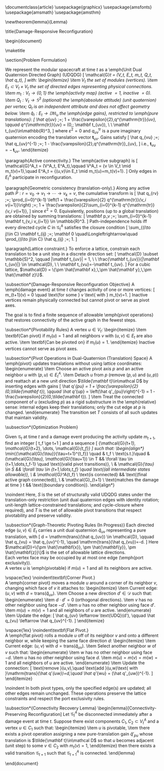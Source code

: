 \documentclass{article}
\usepackage{graphicx}
\usepackage{amsfonts}
\usepackage{amsmath}
\usepackage{amsthm}

\newtheorem{lemma}{Lemma}

\title{Damage-Responsive Reconfiguration}

\begin{document}

\maketitle

\section{Problem Formulation}

We represent the modular spacecraft at time $t$ as a
\emph{Unit Dual Quaternion Directed Graph} (UDQDG)
\[
\mathcal{G}_t = (V_t, E_t, m_t, Q_t, \hat q_t),
\]
with:
\begin{itemize}
    \item $V_t$ the set of modules (vertices).
    \item $E_t \subset V_t \times V_t$ the set of directed edges representing physical connections.
    \item $m_t: V_t \to \{0,1\}$ the \emph{activity map} (active $=1$, inactive $=0$).
    \item $Q_t: V_t \to \mathbb{S}^3$ (optional) the \emph{absolute attitude} (unit quaternion) per vertex; $Q_t$ is an independent attribute and does not affect geometry below.
    \item $\hat q_t : E_t \to \mathbb{DH}_u$ the \emph{edge gains}, restricted to
          \emph{pure translations}:
          \[
             \hat q_{uv} \;=\; 1 + \frac{\varepsilon}{2}\,q^{\mathrm{tr}}_{uv}, \qquad
             q^{\mathrm{tr}}_{uv} = (0,\; \mathbf t_{uv}), \ \ \mathbf t_{uv}\in\mathbb{R}^3,
          \]
          where $\varepsilon^2=0$ and $q^{\mathrm{tr}}_{uv}$ is a pure imaginary quaternion encoding the translation vector $\mathbf t_{uv}$. Gains satisfy
          \[
             \hat q_{vu} \;=\; \hat q_{uv}^{-1} \;=\; 1 - \frac{\varepsilon}{2}\,q^{\mathrm{tr}}_{uv},
          \]
          i.e., $\mathbf t_{vu} = -\,\mathbf t_{uv}$.
\end{itemize}

\paragraph{Active connectivity.}
The \emph{active subgraph} is
\[
\mathcal{G}^A_t = (V^A_t, E^A_t),\qquad
V^A_t = \{v \in V_t \mid m_t(v)=1\},\quad
E^A_t = \{(u,v)\in E_t \mid m_t(u)=m_t(v)=1\}.
\]
Only edges in $E^A_t$ participate in reconfiguration.

\paragraph{Geometric consistency (translation-only).}
Along any active path
$P : r=v_0 \to v_1 \to \cdots \to v_k=v$,
the cumulative transform is
\[
\hat q_{rv} \;=\; \prod_{i=0}^{k-1} \left(1 + \frac{\varepsilon}{2} q^{\mathrm{tr}}_{v_i v_{i+1}}\right)
\;=\; 1 + \frac{\varepsilon}{2}\sum_{i=0}^{k-1} q^{\mathrm{tr}}_{v_i v_{i+1}},
\]
since $\varepsilon^2=0$. Equivalently, positions (up to a global translation) are obtained by summing translations:
\[
\mathbf p_v \;=\; \sum_{i=0}^{k-1} \mathbf t_{v_i v_{i+1}} \in \mathbb{R}^3.
\]
Path-independence holds iff every directed cycle $C$ in $\mathcal{G}^A_t$ satisfies the closure condition
\[
\sum_{(i\to j)\in C} \mathbf t_{ij} \;=\; \mathbf 0
\quad\Longleftrightarrow\quad
\prod_{(i\to j)\in C} \hat q_{ij} \;=\; 1.
\]

\paragraph{Lattice constraint.}
To enforce a lattice, constrain each translation to be a unit step in a discrete direction set:
\[
\mathcal{D} \subset \mathbb{S}^2, \qquad
\|\mathbf t_{uv}\| = 1, \ \ \frac{\mathbf t_{uv}}{\|\mathbf t_{uv}\|} \in \mathcal{D}, \ \ \mathbf t_{vu}=-\mathbf t_{uv}.
\]
For a cubic lattice, $\mathcal{D} = \{\pm \hat{\mathbf x},\,\pm \hat{\mathbf y},\,\pm \hat{\mathbf z}\}$.

\subsection*{Damage-Responsive Reconfiguration Objective}
A \emph{damage event} at time $t$ changes activity of one or more vertices:
\[
m_{t+1}(v) = 0 \quad \text{for some } v \text{ with } m_t(v)=1.
\]
Inactive vertices remain physically connected but cannot pivot or serve as pivot axes.

The goal is to find a finite sequence of allowable \emph{pivot operations} that restores connectivity of the active graph in the fewest steps.

\subsection*{Pivotability Rules}
A vertex $u\in V_t$:
\begin{itemize}
    \item \textbf{Can pivot} if $m_t(u)=1$ and all neighbors $v$ with $(u,v)\in E_t$ are also active.
    \item \textbf{Can be pivoted on} if $m_t(u)=1$.
\end{itemize}
Inactive vertices cannot serve as pivot axes.

\subsection*{Pivot Operations in Dual-Quaternion (Translation) Space}
A \emph{pivot} updates translations without using lattice coordinates:
\begin{enumerate}
    \item Choose an active pivot axis $p$ and an active neighbor $u$ with $(p,u)\in E^A_t$.
    \item Detach $u$ from $p$ (remove $(p,u)$ and $(u,p)$) and reattach at a new unit direction $\tilde{\mathbf t}\in\mathcal D$ by inserting edges with gains
    \[
        \hat q'_{pu} = 1 + \frac{\varepsilon}{2}(0,\tilde{\mathbf t}), \qquad
        \hat q'_{up} = \left(\hat q'_{pu}\right)^{-1} = 1 - \frac{\varepsilon}{2}(0,\tilde{\mathbf t}).
    \]
    \item Treat the connected component of $u$ (excluding $p$) as a rigid substructure in the \emph{relative} sense: internal edges keep their translations; only the cut edge at $p$ is changed.
\end{enumerate}
The transition set $T$ consists of all such updates that maintain validity.

\subsection*{Optimization Problem}

Given $\mathcal{G}_t$ at time $t$ and a damage event producing the activity update $m_{t+1}$, find an integer
\[
t_f \ge t+1
\]
and a sequence
\[
\{\mathcal{G}_{t+1}, \mathcal{G}_{t+2}, \dots, \mathcal{G}_{t_f}\}
\]
such that:
\begin{align*}
\min_{\{\mathcal{G}_{\tau}\}_{\tau=t+1}^{t_f}} \quad & t_f \\
\text{s.t.}\quad
& (\mathcal{G}_{\tau}, \mathcal{G}_{\tau+1}) \in T 
&& \forall \tau \in \{t+1,\dots,t_f-1\} \quad \text{(valid pivot transitions)}, \\
& \mathcal{G}_{\tau} \in S 
&& \forall \tau \in \{t+1,\dots,t_f\} \quad \text{(all intermediate states allowable)}, \\
& \mathcal{G}^A_{t_f} \ \text{is connected} 
&& \text{(final active graph connected)}, \\
& \mathcal{G}_{t+1} \ \text{matches the damage at time } t 
&& \text{(boundary condition)}.
\end{align*}

\noindent
Here, $S$ is the set of structurally valid UDQDG states under the translation-only restriction (unit dual quaternion edges with identity rotation; unit-length lattice-constrained translations; and cycle-closure where required), and $T$ is the set of allowable pivot transitions that respect pivotability and preserve validity.

\subsection*{Graph-Theoretic Pivoting Rules (In Progress)}
Each directed edge $(u,v)\in E_t$ carries a unit dual quaternion $\hat q_{uv}$ representing a pure translation, with 
\[
d = \mathrm{trans}(\hat q_{uv}) \in \mathcal{D}, \qquad 
\hat q_{vu} = \hat q_{uv}^{-1}, \quad \mathrm{trans}(\hat q_{vu})=-d.
\]
Here $\mathcal{D}=\{\pm \hat{\mathbf{x}}, \pm \hat{\mathbf{y}}, \pm \hat{\mathbf{z}}\}$ is the set of allowable lattice directions.  
Each vertex face may be occupied by at most one edge (\emph{port exclusivity}).  
A vertex $u$ is \emph{pivotable} if $m(u)=1$ and all its neighbors are active.

\vspace{1ex}
\noindent\textbf{Corner Pivot.}  
A \emph{corner pivot} moves a module $u$ around a corner of its neighbor $v$, changing which face of $v$ it attaches to:
\begin{itemize}
    \item Current edge: $(u,v)$ with $d=\mathrm{trans}(\hat q_{uv})$.
    \item Choose a new direction $d'\in\mathcal{D}$ such that:
    \begin{enumerate}
        \item $d\cdot d'=0$ (orthogonal directions).
        \item $v$ has no other neighbor using face $-d'$.
        \item $u$ has no other neighbor using face $d'$.
        \item $m(u)=m(v)=1$ and all neighbors of $u$ are active.
    \end{enumerate}
    \item Update the edge:
    \[
    \hat q_{uv} \leftarrow \text{UDQ}(d'), \qquad
    \hat q_{vu} \leftarrow \hat q_{uv}^{-1}.
    \]
\end{itemize}

\vspace{1ex}
\noindent\textbf{Flat Pivot.}  
A \emph{flat pivot} rolls a module $u$ off of its neighbor $v$ and onto a different neighbor $w$, while keeping the same face direction $d$:
\begin{itemize}
    \item Current edge: $(u,v)$ with $d=\mathrm{trans}(\hat q_{uv})$.
    \item Select another neighbor $w$ of $v$ such that:
    \begin{enumerate}
        \item $w$ has no other neighbor using face $-d$.
        \item $u$ has no other neighbor using face $d$.
        \item $m(u)=m(v)=m(w)=1$ and all neighbors of $u$ are active.
    \end{enumerate}
    \item Update the connection:
    \[
    \text{remove }(u,v),\quad
    \text{add }(u,w)\text{ with }\mathrm{trans}(\hat q'_{uw})=d,\quad
    \hat q'_{wu} = (\hat q'_{uw})^{-1}.
    \]
\end{itemize}

\noindent
In both pivot types, only the specified edge(s) are updated; all other edges remain unchanged. These operations preserve the lattice constraints and respect the port exclusivity rules.

\subsection*{Connectivity Recovery Lemma}
\begin{lemma}[Connectivity-Preserving Reconfiguration]
Let $\mathcal{G}^A_t$ be disconnected immediately after a damage event at time $t$. Suppose there exist components $C_1,C_2\subset V^A_t$ and a vertex $u\in C_1$ such that:
\begin{itemize}
    \item $u$ is pivotable,
    \item there exists a pivot operation assigning a new pure-translation gain $\hat q'_{pu}$ whose translation is $\tilde{\mathbf t}\in\mathcal D$ so that $u$ becomes adjacent (unit step) to some $v\in C_2$ with $m_t(v)=1$,
\end{itemize}
then there exists a valid transition $\mathcal{G}_{t+1}$ such that $\mathcal{G}^A_{t+1}$ is connected.
\end{lemma}

\end{document}
